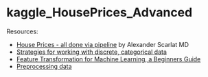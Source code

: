 # kaggle_HousePrices_Advanced

Resources:

- [House Prices - all done via pipeline](https://towardsdatascience.com/custom-transformers-and-ml-data-pipelines-with-python-20ea2a7adb65) by Alexander Scarlat MD
- [Strategies for working with discrete, categorical data](https://towardsdatascience.com/understanding-feature-engineering-part-2-categorical-data-f54324193e63)
- [Feature Transformation for Machine Learning, a Beginners Guide](https://medium.com/vickdata/four-feature-types-and-how-to-transform-them-for-machine-learning-8693e1c24e80)
- [Preprocessing data](https://scikit-learn.org/stable/modules/preprocessing.html)
